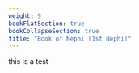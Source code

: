 ```yaml
---
weight: 9
bookFlatSection: true
bookCollapseSection: true
title: "Book of Nephi [1st Nephi]"
---
```


this is a test
